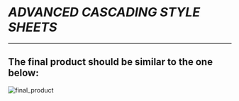 # _ADVANCED CASCADING STYLE SHEETS_
--------------------------------------------

## The final product should be similar to the one below:

![final_product](images/end-result.png)